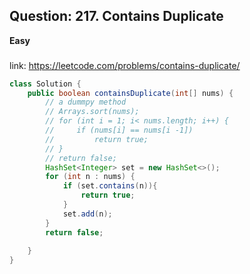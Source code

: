 
## Question: 217. Contains Duplicate

**Easy**

###
link: https://leetcode.com/problems/contains-duplicate/


```java
class Solution {
    public boolean containsDuplicate(int[] nums) {
        // a dummpy method
        // Arrays.sort(nums);
        // for (int i = 1; i< nums.length; i++) {
        //     if (nums[i] == nums[i -1])
        //         return true;
        // }
        // return false;
        HashSet<Integer> set = new HashSet<>();
        for (int n : nums) {
            if (set.contains(n)){
                return true;
            }
            set.add(n);
        }
        return false;
        
    }
}
```